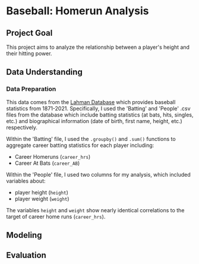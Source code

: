 # Baseball: Homerun Analysis

## Project Goal
This project aims to analyze the relationship between a player's height and their hitting power.

## Data Understanding  

### Data Preparation
This data comes from the [Lahman Database](http://seanlahman.com/download-baseball-database/) which provides baseball statistics from 1871-2021. Specifically, I used the 'Batting' and 'People' .csv files from the database which include batting statistics (at bats, hits, singles, etc.) and biographical information (date of birth, first name, height, etc.) respectively. 

Within the 'Batting' file, I used the `.groupby()` and `.sum()` functions to aggregate career batting statistics for each player including:
* Career Homeruns (`career_hrs`)
* Career At Bats (`career_AB`)

Within the 'People' file, I used two columns for my analysis, which included variables about:
* player height (`height`)
* player weight (`weight`)

The variables `height` and `weight` show nearly identical correlations to the target of career home runs (`career_hrs`). 

## Modeling

## Evaluation

